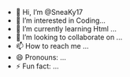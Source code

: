 - 👋 Hi, I’m @SneaKy17
- 👀 I’m interested in Coding...
- 🌱 I’m currently learning Html ...
- 💞️ I’m looking to collaborate on ...
- 📫 How to reach me ...
- 😄 Pronouns: ...
- ⚡ Fun fact: ...

<!---
SneaKy17/SneaKy17 is a ✨ special ✨ repository because its `README.md` (this file) appears on your GitHub profile.
You can click the Preview link to take a look at your changes.
--->
